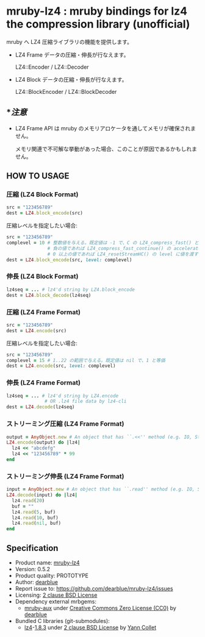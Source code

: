 # mruby-lz4 : mruby bindings for lz4 the compression library (unofficial)

mruby へ LZ4 圧縮ライブラリの機能を提供します。

  - LZ4 Frame データの圧縮・伸長が行なえます。

    LZ4::Encoder / LZ4::Decoder

  - LZ4 Block データの圧縮・伸長が行なえます。

    LZ4::BlockEncoder / LZ4::BlockDecoder

## ****注意***

  - LZ4 Frame API は mruby のメモリアロケータを通してメモリが確保されません。

    メモリ関連で不可解な挙動があった場合、このことが原因であるかもしれません。


## HOW TO USAGE

### 圧縮 (LZ4 Block Format)

```ruby
src = "123456789"
dest = LZ4.block_encode(src)
```

圧縮レベルを指定したい場合:

```ruby
src = "123456789"
complevel = 10 # 整数値を与える。既定値は -1 で、C の LZ4_compress_fast() と等価
               # 負の値であれば LZ4_compress_fast_continue() の accelerator に絶対値を渡すことを意味する
               # 0 以上の値であれば LZ4_resetStreamHC() の level に値を渡すことを意味する
dest = LZ4.block_encode(src, level: complevel)
```

### 伸長 (LZ4 Block Format)

```ruby
lz4seq = ... # lz4'd string by LZ4.block_encode
dest = LZ4.block_decode(lz4seq)
```

### 圧縮 (LZ4 Frame Format)

```ruby
src = "123456789"
dest = LZ4.encode(src)
```

圧縮レベルを指定したい場合:

```ruby
src = "123456789"
complevel = 15 # 1..22 の範囲で与える。既定値は nil で、1 と等価
dest = LZ4.encode(src, level: complevel)
```

### 伸長 (LZ4 Frame Format)

```ruby
lz4seq = ... # lz4'd string by LZ4.encode
              # OR .lz4 file data by lz4-cli
dest = LZ4.decode(lz4seq)
```

### ストリーミング圧縮 (LZ4 Frame Format)

```ruby
output = AnyObject.new # An object that has ``.<<'' method (e.g. IO, StringIO, or etc.)
LZ4.encode(output) do |lz4|
  lz4 << "abcdefg"
  lz4 << "123456789" * 99
end
```

### ストリーミング伸長 (LZ4 Frame Format)

```ruby
input = AnyObject.new # An object that has ``.read'' method (e.g. IO, StringIO, or etc.)
LZ4.decode(input) do |lz4|
  lz4.read(20)
  buf = ""
  lz4.read(5, buf)
  lz4.read(10, buf)
  lz4.read(nil, buf)
end
```


## Specification

  - Product name: [mruby-lz4](https://github.com/dearblue/mruby-lz4)
  - Version: 0.5.2
  - Product quality: PROTOTYPE
  - Author: [dearblue](https://github.com/dearblue)
  - Report issue to: <https://github.com/dearblue/mruby-lz4/issues>
  - Licensing: [2 clause BSD License](LICENSE)
  - Dependency external mrbgems:
      - [mruby-aux](https://github.com/dearblue/mruby-aux)
        under [Creative Commons Zero License \(CC0\)](https://github.com/dearblue/mruby-aux/blob/master/LICENSE)
        by [dearblue](https://github.com/dearblue)
  - Bundled C libraries (git-submodules):
      - [lz4](https://github.com/lz4/lz4)-[1.8.3](https://github.com/lz4/lz4/tree/v1.8.3)
        under [2 clause BSD License](https://github.com/lz4/lz4/blob/v1.8.3/LICENSE)
        by [Yann Collet](https://github.com/Cyan4973)
